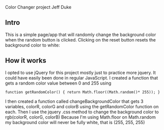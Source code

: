 Color Changer project
Jeff Duke

Intro
----
This is a simple page/app that will randomly change the background color when the random button is clicked.  Clicking on the reset button resets the background color to white:

How it works
----

I opted to use jQuery for this project mostly just to practice more jquery.  It could have easily been done in regular JavaScript.  I created a function that gets a random color value between 0 and 255 using 

`function getRandomColor() {
  return Math.floor((Math.random()* 255));
}`

I then created a function called changeBackgroundColor that gets 3 variables, colorR, colorG and colorB using the getRandomColor function on each.  Then I use the jquery .css method to change the background color to rgb(colorR, colorG, colorB)  Because I'm using Math.floor on Math.random my background color will never be fully white, that is (255, 255, 255)
